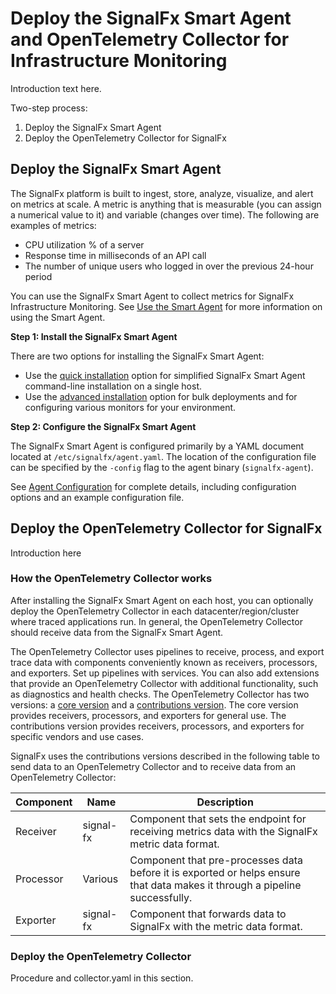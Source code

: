 # Deploy the SignalFx Smart Agent and OpenTelemetry Collector for Infrastructure Monitoring

Introduction text here.

Two-step process:

1. Deploy the SignalFx Smart Agent
2. Deploy the OpenTelemetry Collector for SignalFx

## Deploy the SignalFx Smart Agent

The SignalFx platform is built to ingest, store, analyze, visualize, and alert on metrics at scale. A metric is anything that is measurable (you can assign a numerical value to it) and variable (changes over time). The following are examples of metrics:

* CPU utilization % of a server
* Response time in milliseconds of an API call
* The number of unique users who logged in over the previous 24-hour period

You can use the SignalFx Smart Agent to collect metrics for SignalFx Infrastructure Monitoring. See [Use the Smart Agent](https://docs.signalfx.com/en/latest/integrations/agent/index.html#smart-agent "Use the Smart Agent") for more information on using the Smart Agent.

**Step 1: Install the SignalFx Smart Agent**

There are two options for installing the SignalFx Smart Agent:
- Use the [quick installation](https://docs.signalfx.com/en/latest/integrations/agent/quick-install.html "Quick Install") option for simplified SignalFx Smart Agent command-line installation on a single host.
- Use the [advanced installation](https://docs.signalfx.com/en/latest/integrations/agent/advanced-install-options.html "Advanced Installation Options") option for bulk deployments and for configuring various monitors for your environment.

**Step 2: Configure the SignalFx Smart Agent**

The SignalFx Smart Agent is configured primarily by a YAML document located at `/etc/signalfx/agent.yaml`. The location of the configuration file can be specified by the `-config` flag to the agent binary (`signalfx-agent`).

See [Agent Configuration](https://docs.signalfx.com/en/latest/integrations/agent/config-schema.html "Agent Configuration") for complete details, including configuration options and an example configuration file.

## Deploy the OpenTelemetry Collector for SignalFx

Introduction here

### How the OpenTelemetry Collector works

After installing the SignalFx Smart Agent on each host, you can optionally deploy the OpenTelemetry Collector in each datacenter/region/cluster where traced applications run. In general, the OpenTelemetry Collector should receive data from the SignalFx Smart Agent.

The OpenTelemetry Collector uses pipelines to receive, process, and export trace data with components conveniently known as receivers, processors, and exporters. Set up pipelines with services. You can also add extensions that provide an OpenTelemetry Collector with additional functionality, such as diagnostics and health checks. The OpenTelemetry Collector has two versions: a [core version](https://github.com/open-telemetry/opentelemetry-collector> "Core Version") and a [contributions version](https://github.com/open-telemetry/opentelemetry-collector-contrib "Contributions"). The core version provides receivers, processors, and exporters for general use. The contributions version provides receivers, processors, and exporters for specific vendors and use cases.

SignalFx uses the contributions versions described in the following table to send data to an OpenTelemetry Collector and to receive data from an OpenTelemetry Collector:

 **Component** | **Name**   | **Description**                                                        |  
---------------|------------|------------------------------------------------------------------------|
 Receiver      | signal\-fx | Component that sets the endpoint for receiving metrics data with the SignalFx metric data format\.         |      
 Processor     | Various    | Component that pre-processes data before it is exported or helps ensure that data makes it through a pipeline successfully\. |      
 Exporter      | signal\-fx | Component that forwards data to SignalFx with the metric data format\.    |      
                    
### Deploy the OpenTelemetry Collector

Procedure and collector.yaml in this section.
